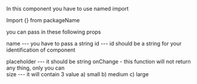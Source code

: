 In this component you have to use named import

Import {} from packageName

you can pass in these following props

name --- you have to pass a string
id --- id should be a string for your identification of component

placeholder --- it should be string
onChange - this function will not return any thing, only you can  
size --- it will contain 3 value
a) small
b) medium
c) large
